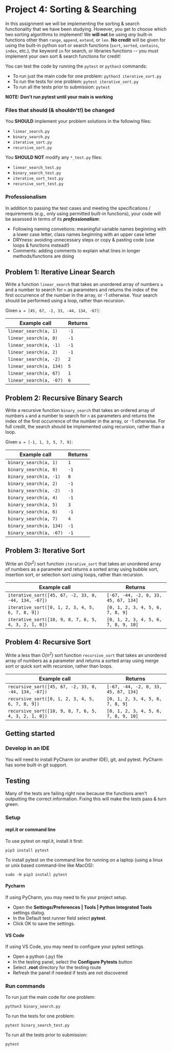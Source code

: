 # Project 4: Sorting & Searching

In this assignment we will be implementing the sorting & search functionality
that we have been studying. However, you get to choose which two sorting
algorithms to implement! We **will not** be using _any_ built-in functions other 
than `range`, `append`, `extend`, or `len`. **No credit** will be given for using the built-in python sort or search 
functions (`sort`, `sorted`, `contains`, `index`, etc.), the keyword `in` for search,  or libraries  functions -- you *must* implement your own sort & search functions for credit!

You can test the code by running the `pytest` or `python3` commands:

* To run just the main code for one problem: `python3 iterative_sort.py`
* To run the tests for one problem: `pytest iterative_sort.py`
* To run all the tests prior to submission: `pytest`

**NOTE: Don't run pytest until your main is working**

### Files that should (& shouldn't!) be changed

You **SHOULD** implement your problem solutions in the following files:
* `linear_search.py`
* `binary_search.py`
* `iterative_sort.py`
* `recursive_sort.py`

  

You **SHOULD NOT** modify any `*_test.py` files:
* `linear_search_test.py`
* `binary_search_test.py`
* `iterative_sort_test.py`
* `recursive_sort_test.py`

### Professionalism
In addition to passing the test cases and meeting the specifications / requirements (e.g., only using permitted built-in functions), your code will be assessed in terms of its **_professionalism_**:
* Following naming convetions: meaningful variable names beginning with a lower case letter, class names beginning with an upper case letter
* DRYness: avoiding unnecessary steps or copy & pasting code (use loops & functions instead!)
* Comments: adding comments to explain what lines in longer methods/functions are doing

## Problem 1: Iterative Linear Search
Write a function `linear_search` that takes an unordered array of numbers `a`  and a number to search for `n` as parameters and returns the index of the first occurrence of the number in the array, or -1 otherwise. Your search should be performed using a loop, rather than recursion.

Given `a = [45, 67, -2, 33, -44, 134, -67]`:

| **Example call** | **Returns** |
| -------------- | --------- |
| `linear_search(a, 1)` | `-1` |
| `linear_search(a, 0)` | `-1` |
| `linear_search(a, -1)` | `-1` |
| `linear_search(a, 2)` | `-1` |
| `linear_search(a, -2)` | `2` |
| `linear_search(a, 134)` | `5` |
| `linear_search(a, 67)` | `1` |
| `linear_search(a, -67)` | `6` |


## Problem 2: Recursive Binary Search
Write a recursive function `binary_search` that takes an ordered array of numbers `a`  and a number to search for `n` as  parameters and returns the index of the first occurrence of the number in the array, or -1 otherwise. For full credit, the search should be implemented using recursion, rather than a loop.

Given `a = [-1, 1, 3, 5, 7, 9]`:

| **Example call** | **Returns** |
| -------------- | --------- |
| `binary_search(a, 1)` | `1` |
| `binary_search(a, 0)` | `-1` |
| `binary_search(a, -1)` | `0` |
| `binary_search(a, 2)` | `-1` |
| `binary_search(a, -2)` | `-1` |
| `binary_search(a, 4)` | `-1` |
| `binary_search(a, 5)` | `3` |
| `binary_search(a, 6)` | `-1` |
| `binary_search(a, 7)` | `4` |
| `binary_search(a, 134)` | `-1` |
| `binary_search(a, -67)` | `-1` |


## Problem 3: Iterative Sort

Write an *O(n<sup>2</sup>)* sort function `iterative_sort` that takes an unordered array of numbers as a parameter and returns a sorted array using bubble sort, insertion sort, or selection sort using loops, rather than recursion.

| **Example call** | **Returns** |
| -------------- | --------- |
| `iterative_sort([45, 67, -2, 33, 0, -44, 134, -67])` | `[-67, -44, -2, 0, 33, 45, 67, 134]` |
| `iterative_sort([0, 1, 2, 3, 4, 5, 6, 7, 8, 9])` | `[0, 1, 2, 3, 4, 5, 6, 7, 8, 9]` |
| `iterative_sort([10, 9, 8, 7, 6, 5, 4, 3, 2, 1, 0])` | `[0, 1, 2, 3, 4, 5, 6, 7, 8, 9, 10]` |


## Problem 4: Recursive Sort

Write a less than *O(n<sup>2</sup>)* sort function `recursive_sort` that takes an unordered array of numbers as a parameter and returns a sorted array using merge sort or quick sort with recursion, rather than loops.

| **Example call** | **Returns** |
| -------------- | --------- |
| `recursive_sort([45, 67, -2, 33, 0, -44, 134, -67])` | `[-67, -44, -2, 0, 33, 45, 67, 134]` |
| `recursive_sort([0, 1, 2, 3, 4, 5, 6, 7, 8, 9])` | `[0, 1, 2, 3, 4, 5, 6, 7, 8, 9]` |
| `recursive_sort([10, 9, 8, 7, 6, 5, 4, 3, 2, 1, 0])` | `[0, 1, 2, 3, 4, 5, 6, 7, 8, 9, 10]` |

## 

## Getting started

### Develop in an IDE
 
You will need to install PyCharm (or another IDE),
git, and pytest. PyCharm has some built-in git 
support.

## Testing
Many of the tests are failing right now because the 
functions
aren't outputting the correct information. Fixing this
will make the tests pass & turn green.

### Setup

#### repl.it or command line
To use pytest on repl.it, install it first:

`pip3 install pytest`

To install pytest on the command line for running on a laptop (using a linux or unix based command-line like MacOS):

`sudo -H pip3 install pytest`

#### Pycharm
If using PyCharm, you may need to fix your project setup.
- Open the **Settings/Preferences | Tools | Python Integrated Tools** settings dialog.
- In the Default test runner field select **pytest**.
- Click OK to save the settings.

#### VS Code
If using VS Code, you may need to configure your pytest settings.
- Open a python (.py) file
- In the testing panel, select the **Configure Pytests** button
- Select **.root** directory for the testing route
- Refresh the panel if needed if tests are not discovered

### Run commands
To run just the main code for one problem:

`python3 binary_search.py`

To run the tests for one problem:

`pytest binary_search_test.py`

To run all the tests prior to submission:

`pytest`
